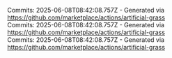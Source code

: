Commits: 2025-06-08T08:42:08.757Z - Generated via https://github.com/marketplace/actions/artificial-grass
<br>
Commits: 2025-06-08T08:42:08.757Z - Generated via https://github.com/marketplace/actions/artificial-grass
<br>
Commits: 2025-06-08T08:42:08.757Z - Generated via https://github.com/marketplace/actions/artificial-grass
<br>
